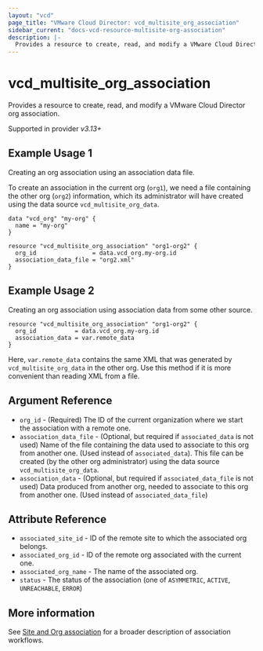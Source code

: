 ```yaml
---
layout: "vcd"
page_title: "VMware Cloud Director: vcd_multisite_org_association"
sidebar_current: "docs-vcd-resource-multisite-org-association"
description: |-
  Provides a resource to create, read, and modify a VMware Cloud Director org association with the current org.
---
```


# vcd\_multisite\_org\_association

Provides a resource to create, read, and modify a VMware Cloud Director org association.


Supported in provider *v3.13+*

## Example Usage 1

Creating an org association using an association data file.

To create an association in the current org (`org1`), we need a file containing the other org (`org2`) information, which its
administrator will have created using the data source `vcd_multisite_org_data`.

```hcl
data "vcd_org" "my-org" {
  name = "my-org"
}

resource "vcd_multisite_org_association" "org1-org2" {
  org_id                = data.vcd_org.my-org.id
  association_data_file = "org2.xml"
}
```

## Example Usage 2

Creating an org association using association data from some other source.

```hcl
resource "vcd_multisite_org_association" "org1-org2" {
  org_id           = data.vcd_org.my-org.id
  association_data = var.remote_data
}
```
Here, `var.remote_data` contains the same XML that was generated by `vcd_multisite_org_data` in the other org.
Use this method if it is more convenient than reading XML from a file.

## Argument Reference

* `org_id` - (Required) The ID of the current organization where we start the association with a remote one.
* `association_data_file` - (Optional, but required if `associated_data` is not used) Name of the file containing the data used to associate to this org from another one.
  (Used instead of `associated_data`). This file can be created (by the other org administrator) using the data source `vcd_multisite_org_data`.
* `association_data` - (Optional, but required if `associated_data_file` is not used) Data produced from another org, needed to associate to this org from another one.
  (Used instead of `associated_data_file`)

## Attribute Reference

* `associated_site_id` - ID of the remote site to which the associated org belongs.
* `associated_org_id` - ID of the remote org associated with the current one.
* `associated_org_name` - The name of the associated org.
* `status` - The status of the association (one of `ASYMMETRIC`, `ACTIVE`, `UNREACHABLE`, `ERROR`)


## More information

See [Site and Org association](/providers/vmware/vcd/latest/docs/guides/site_org_association) for a broader description
of association workflows.
